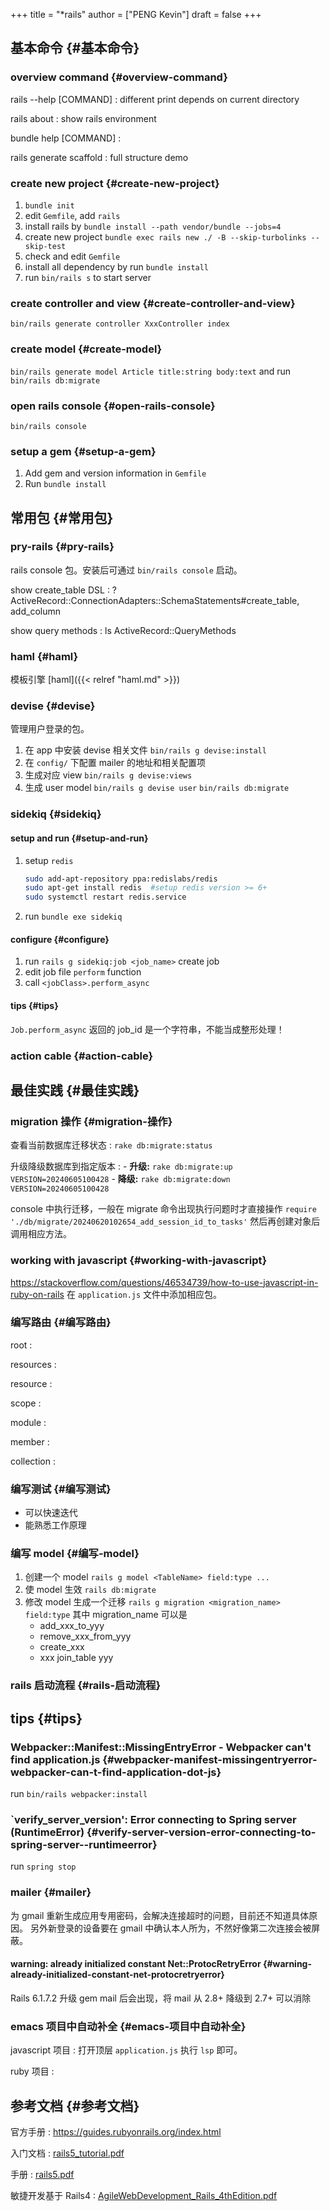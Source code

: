 +++
title = "*rails"
author = ["PENG Kevin"]
draft = false
+++

## 基本命令 {#基本命令}


### overview command {#overview-command}

rails --help [COMMAND]
: different print depends on current directory

rails about
: show rails environment

bundle help [COMMAND]
:


rails generate scaffold
: full structure demo


### create new project {#create-new-project}

1.  `bundle init`
2.  edit `Gemfile`, add `rails`
3.  install rails by `bundle install --path vendor/bundle --jobs=4`
4.  create new project
    `bundle exec rails new ./ -B --skip-turbolinks --skip-test`
5.  check and edit `Gemfile`
6.  install all dependency by run `bundle install`
7.  run `bin/rails s` to start server


### create controller and view {#create-controller-and-view}

`bin/rails generate controller XxxController index`


### create model {#create-model}

`bin/rails generate model Article title:string body:text`
and run
`bin/rails db:migrate`


### open rails console {#open-rails-console}

`bin/rails console`


### setup a gem {#setup-a-gem}

1.  Add gem and version information in `Gemfile`
2.  Run `bundle install`


## 常用包 {#常用包}


### pry-rails {#pry-rails}

rails console 包。安装后可通过 `bin/rails console` 启动。

show create_table DSL
: ? ActiveRecord::ConnectionAdapters::SchemaStatements#create_table, add_column

show query methods
: ls ActiveRecord::QueryMethods


### haml {#haml}

模板引擎 [haml]({{< relref "haml.md" >}})


### devise {#devise}

管理用户登录的包。

1.  在 app 中安装 devise 相关文件
    `bin/rails g devise:install`
2.  在 `config/` 下配置 mailer 的地址和相关配置项
3.  生成对应 view
    `bin/rails g devise:views`
4.  生成 user model
    `bin/rails g devise user`
    `bin/rails db:migrate`


### sidekiq {#sidekiq}


#### setup and run {#setup-and-run}

1.  setup `redis`
    ```bash
    sudo add-apt-repository ppa:redislabs/redis
    sudo apt-get install redis  #setup redis version >= 6+
    sudo systemctl restart redis.service
    ```
2.  run `bundle exe sidekiq`


#### configure {#configure}

1.  run `rails g sidekiq:job <job_name>` create job
2.  edit job file `perform` function
3.  call `<jobClass>.perform_async`


#### tips {#tips}

`Job.perform_async` 返回的 job_id 是一个字符串，不能当成整形处理！


### action cable {#action-cable}


## 最佳实践 {#最佳实践}


### migration 操作 {#migration-操作}

查看当前数据库迁移状态
: `rake db:migrate:status`

升级降级数据库到指定版本
: -   **升级:** `rake db:migrate:up VERSION=20240605100428`
    -   **降级:** `rake db:migrate:down VERSION=20240605100428`

console 中执行迁移，一般在 migrate 命令出现执行问题时才直接操作
    `require './db/migrate/20240620102654_add_session_id_to_tasks'`
    然后再创建对象后调用相应方法。


### working with javascript {#working-with-javascript}

<https://stackoverflow.com/questions/46534739/how-to-use-javascript-in-ruby-on-rails>
在 `application.js` 文件中添加相应包。


### 编写路由 {#编写路由}

root
:


resources
:


resource
:


scope
:


module
:


member
:


collection
:


### 编写测试 {#编写测试}

-   可以快速迭代
-   能熟悉工作原理


### 编写 model {#编写-model}

1.  创建一个 model
    `rails g model <TableName> field:type ...`
2.  使 model 生效
    `rails db:migrate`
3.  修改 model
    生成一个迁移 `rails g migration <migration_name> field:type`
    其中 migration_name 可以是
    -   add_xxx_to_yyy
    -   remove_xxx_from_yyy
    -   create_xxx
    -   xxx join_table yyy


### rails 启动流程 {#rails-启动流程}


## tips {#tips}


### Webpacker::Manifest::MissingEntryError - Webpacker can't find application.js {#webpacker-manifest-missingentryerror-webpacker-can-t-find-application-dot-js}

run `bin/rails webpacker:install`


### \`verify_server_version': Error connecting to Spring server (RuntimeError) {#verify-server-version-error-connecting-to-spring-server--runtimeerror}

run `spring stop`


### mailer {#mailer}

为 gmail 重新生成应用专用密码，会解决连接超时的问题，目前还不知道具体原因。
另外新登录的设备要在 gmail 中确认本人所为，不然好像第二次连接会被屏蔽。


#### warning: already initialized constant Net::ProtocRetryError {#warning-already-initialized-constant-net-protocretryerror}

Rails 6.1.7.2 升级 gem mail 后会出现，将 mail 从 2.8+ 降级到  2.7+ 可以消除


### emacs 项目中自动补全 {#emacs-项目中自动补全}

javascript 项目
: 打开顶层 `application.js` 执行 `lsp` 即可。

ruby 项目
:


## 参考文档 {#参考文档}

官方手册
: <https://guides.rubyonrails.org/index.html>

入门文档
: [rails5_tutorial.pdf](/ox-hugo/rails5_tutorial.pdf)

手册
: [rails5.pdf](/ox-hugo/rails5.pdf)

敏捷开发基于 Rails4
: [AgileWebDevelopment_Rails_4thEdition.pdf](/ox-hugo/AgileWebDevelopment_Rails_4thEdition.pdf)
